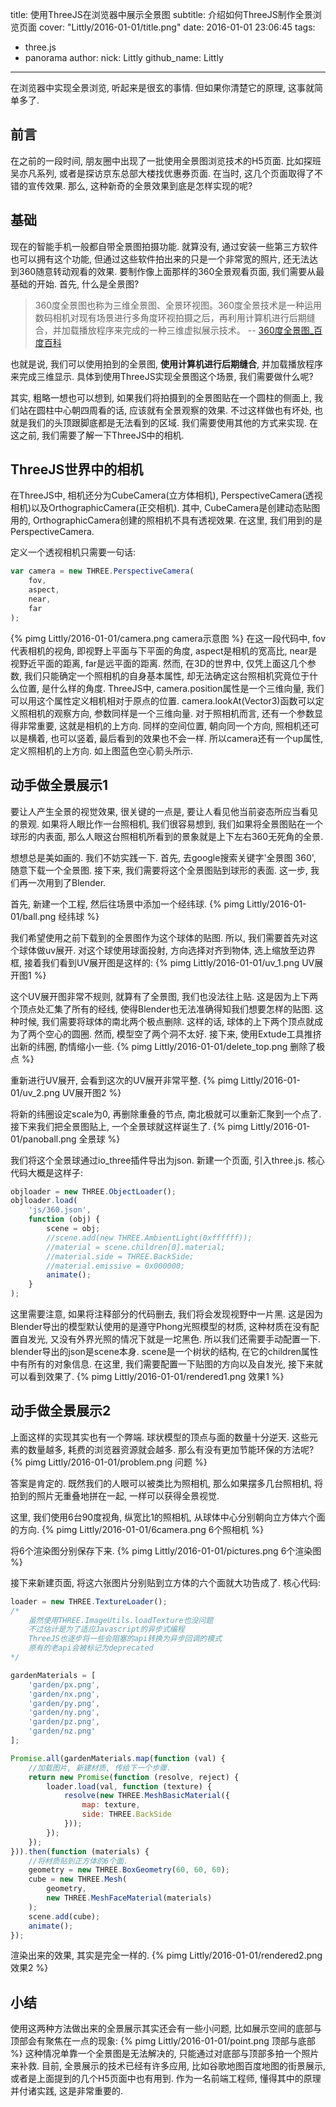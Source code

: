 title: 使用ThreeJS在浏览器中展示全景图
subtitle: 介绍如何ThreeJS制作全景浏览页面
cover: "Littly/2016-01-01/title.png"
date: 2016-01-01 23:06:45
tags:
 - three.js
 - panorama
author:
	nick: Littly
	github_name: Littly
---
在浏览器中实现全景浏览, 听起来是很玄的事情. 但如果你清楚它的原理, 这事就简单多了.
<!-- more -->

## 前言
在之前的一段时间, 朋友圈中出现了一批使用全景图浏览技术的H5页面. 比如探班吴亦凡系列, 或者是探访京东总部大楼找优惠券页面. 在当时, 这几个页面取得了不错的宣传效果. 那么, 这种新奇的全景效果到底是怎样实现的呢?

## 基础
现在的智能手机一般都自带全景图拍摄功能. 就算没有, 通过安装一些第三方软件也可以拥有这个功能, 但通过这些软件拍出来的只是一个非常宽的照片, 还无法达到360随意转动观看的效果. 要制作像上面那样的360全景观看页面, 我们需要从最基础的开始. 首先, 什么是全景图?

>360度全景图也称为三维全景图、全景环视图。360度全景技术是一种运用数码相机对现有场景进行多角度环视拍摄之后，再利用计算机进行后期缝合，并加载播放程序来完成的一种三维虚拟展示技术。 -- [360度全景图_百度百科](http://baike.baidu.com/link?url=qsNK14ZSsECIkmQN6asaJDDNmCjS2cYwqldh_I4GRzuqb5CH7lrZ9ic34mQuJE7WtaiWaz7OXxwXQDZQ0kqNHK)

也就是说, 我们可以使用拍到的全景图, **使用计算机进行后期缝合**, 并加载播放程序来完成三维显示. 具体到使用ThreeJS实现全景图这个场景, 我们需要做什么呢?

其实, 粗略一想也可以想到, 如果我们将拍摄到的全景图贴在一个圆柱的侧面上, 我们站在圆柱中心朝四周看的话, 应该就有全景观察的效果. 不过这样做也有坏处, 也就是我们的头顶跟脚底都是无法看到的区域. 我们需要使用其他的方式来实现. 在这之前, 我们需要了解一下ThreeJS中的相机.

## ThreeJS世界中的相机
在ThreeJS中, 相机还分为CubeCamera(立方体相机), PerspectiveCamera(透视相机)以及OrthographicCamera(正交相机). 其中, CubeCamera是创建动态贴图用的, OrthographicCamera创建的照相机不具有透视效果. 在这里, 我们用到的是PerspectiveCamera.

定义一个透视相机只需要一句话:

```javascript
var camera = new THREE.PerspectiveCamera(
    fov,
    aspect,
    near,
    far
);
```
{% pimg Littly/2016-01-01/camera.png camera示意图 %}
在这一段代码中, fov代表相机的视角, 即视野上平面与下平面的角度, aspect是相机的宽高比, near是视野近平面的距离, far是远平面的距离.
然而, 在3D的世界中, 仅凭上面这几个参数, 我们只能确定一个照相机的自身基本属性, 却无法确定这台照相机究竟位于什么位置, 是什么样的角度. ThreeJS中, camera.position属性是一个三维向量, 我们可以用这个属性定义相机相对于原点的位置. camera.lookAt(Vector3)函数可以定义照相机的观察方向, 参数同样是一个三维向量. 对于照相机而言, 还有一个参数显得非常重要, 这就是相机的上方向. 同样的空间位置, 朝向同一个方向, 照相机还可以是横着, 也可以竖着, 最后看到的效果也不会一样. 所以camera还有一个up属性, 定义照相机的上方向. 如上图蓝色空心箭头所示.

## 动手做全景展示1
要让人产生全景的视觉效果, 很关键的一点是, 要让人看见他当前姿态所应当看见的景观. 如果将人眼比作一台照相机, 我们很容易想到, 我们如果将全景图贴在一个球形的内表面, 那么人眼这台照相机所看到的景象就是上下左右360无死角的全景.

想想总是美如画的. 我们不妨实践一下. 首先, 去google搜索关键字'全景图 360', 随意下载一个全景图. 接下来, 我们需要将这个全景图贴到球形的表面. 这一步, 我们再一次用到了Blender.

首先, 新建一个工程, 然后往场景中添加一个经纬球.
{% pimg Littly/2016-01-01/ball.png 经纬球 %}

我们希望使用之前下载到的全景图作为这个球体的贴图. 所以, 我们需要首先对这个球体做uv展开. 对这个球使用球面投射, 方向选择对齐到物体, 选上缩放至边界框, 接着我们看到UV展开图是这样的:
{% pimg Littly/2016-01-01/uv_1.png UV展开图1 %}

这个UV展开图非常不规则, 就算有了全景图, 我们也没法往上贴. 这是因为上下两个顶点处汇集了所有的经线, 使得Blender也无法准确得知我们想要怎样的贴图. 这种时候, 我们需要将球体的南北两个极点删除. 这样的话, 球体的上下两个顶点就成为了两个空心的圆圈. 然而, 模型空了两个洞不太好. 接下来, 使用Extude工具推挤出新的纬圈, 酌情缩小一些.
{% pimg Littly/2016-01-01/delete_top.png 删除了极点 %}

重新进行UV展开, 会看到这次的UV展开非常平整.
{% pimg Littly/2016-01-01/uv_2.png UV展开图2 %}

将新的纬圈设定scale为0, 再删除重叠的节点, 南北极就可以重新汇聚到一个点了. 接下来我们把全景图贴上, 一个全景球就这样诞生了.
{% pimg Littly/2016-01-01/panoball.png 全景球 %}

我们将这个全景球通过io_three插件导出为json. 新建一个页面, 引入three.js. 核心代码大概是这样子:

```javascript
objloader = new THREE.ObjectLoader();
objloader.load(
	'js/360.json',
	function (obj) {
		scene = obj;
		//scene.add(new THREE.AmbientLight(0xffffff));
		//material = scene.children[0].material;
		//material.side = THREE.BackSide;
		//material.emissive = 0x000000;
		animate();
	}
);
```
这里需要注意, 如果将注释部分的代码删去, 我们将会发现视野中一片黑. 这是因为Blender导出的模型默认使用的是遵守Phong光照模型的材质, 这种材质在没有配置自发光, 又没有外界光照的情况下就是一坨黑色. 所以我们还需要手动配置一下. blender导出的json是scene本身. scene是一个树状的结构, 在它的children属性中有所有的对象信息. 在这里, 我们需要配置一下贴图的方向以及自发光, 接下来就可以看到效果了.
{% pimg Littly/2016-01-01/rendered1.png 效果1 %}

## 动手做全景展示2
上面这样的实现其实也有一个弊端. 球状模型的顶点与面的数量十分逆天. 这些元素的数量越多, 耗费的浏览器资源就会越多. 那么有没有更加节能环保的方法呢?
{% pimg Littly/2016-01-01/problem.png 问题 %}

答案是肯定的. 既然我们的人眼可以被类比为照相机, 那么如果摆多几台照相机, 将拍到的照片无重叠地拼在一起, 一样可以获得全景视觉.

这里, 我们使用6台90度视角, 纵宽比1的照相机, 从球体中心分别朝向立方体六个面的方向.
{% pimg Littly/2016-01-01/6camera.png 6个照相机 %}

将6个渲染图分别保存下来.
{% pimg Littly/2016-01-01/pictures.png 6个渲染图 %}

接下来新建页面, 将这六张图片分别贴到立方体的六个面就大功告成了. 核心代码:
```javascript
loader = new THREE.TextureLoader();
/*
    虽然使用THREE.ImageUtils.loadTexture也没问题
    不过估计是为了适应Javascript的异步式编程
    ThreeJS也逐步将一些会阻塞的api转换为异步回调的模式
    原有的老api会被标记为deprecated
*/

gardenMaterials = [
    'garden/px.png',
    'garden/nx.png',
    'garden/py.png',
    'garden/ny.png',
    'garden/pz.png',
    'garden/nz.png'
];

Promise.all(gardenMaterials.map(function (val) {
    //加载图片, 新建材质, 传给下一个步骤.
    return new Promise(function (resolve, reject) {
        loader.load(val, function (texture) {
            resolve(new THREE.MeshBasicMaterial({
                map: texture,
                side: THREE.BackSide
            }));
        });
    });
})).then(function (materials) {
    //将材质贴到正方体的6个面.
    geometry = new THREE.BoxGeometry(60, 60, 60);
    cube = new THREE.Mesh(
        geometry,
        new THREE.MeshFaceMaterial(materials)
    );
    scene.add(cube);
    animate();
});
```
渲染出来的效果, 其实是完全一样的.
{% pimg Littly/2016-01-01/rendered2.png 效果2 %}

## 小结
使用这两种方法做出来的全景展示其实还会有一些小问题, 比如展示空间的底部与顶部会有聚焦在一点的现象:
{% pimg Littly/2016-01-01/point.png 顶部与底部 %}
这种情况单靠一个全景图是无法解决的, 只能通过对底部与顶部多拍一个照片来补救. 目前, 全景展示的技术已经有许多应用, 比如谷歌地图百度地图的街景展示, 或者是上面提到的几个H5页面中也有用到. 作为一名前端工程师, 懂得其中的原理并付诸实践, 这是非常重要的.
